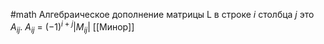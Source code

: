 #math 
Алгебраическое дополнение матрицы L в строке $i$ столбца $j$ это $A_{ij}$. $A_{ij}$ = $(-1)^{i+j}|M_{ij}|$
[[Минор]]